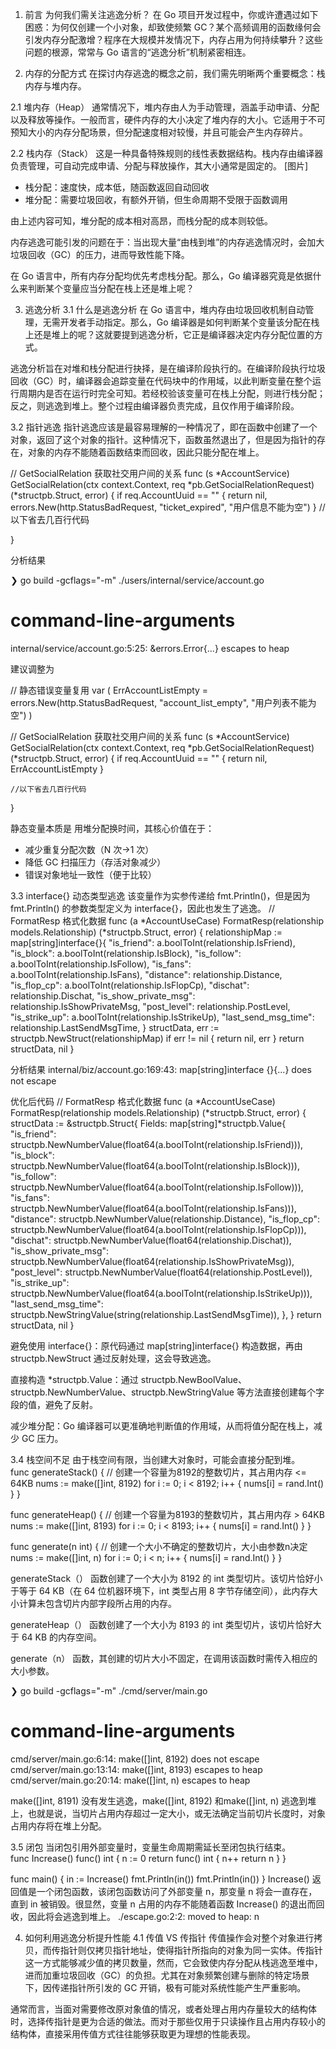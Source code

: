 1. 前言
为何我们需关注逃逸分析？​
在 Go 项目开发过程中，你或许遭遇过如下困惑：为何仅创建一个小对象，却致使频繁 GC？某个高频调用的函数缘何会引发内存分配激增？程序在大规模并发情况下，内存占用为何持续攀升？这些问题的根源，常常与 Go 语言的“逃逸分析”机制紧密相连。

2. 内存的分配方式
在探讨内存逃逸的概念之前，我们需先明晰两个重要概念：栈内存与堆内存。

2.1 堆内存（Heap）
通常情况下，堆内存由人为手动管理，涵盖手动申请、分配以及释放等操作。一般而言，硬件内存的大小决定了堆内存的大小。它适用于不可预知大小的内存分配场景，但分配速度相对较慢，并且可能会产生内存碎片。

2.2 栈内存（Stack）
这是一种具备特殊规则的线性表数据结构。栈内存由编译器负责管理，可自动完成申请、分配与释放操作，其大小通常是固定的。 
[图片]

- 栈分配：速度快，成本低，随函数返回自动回收
- 堆分配：需要垃圾回收，有额外开销，但生命周期不受限于函数调用

由上述内容可知，堆分配的成本相对高昂，而栈分配的成本则较低。

内存逃逸可能引发的问题在于：当出现大量“由栈到堆”的内存逃逸情况时，会加大垃圾回收（GC）的压力，进而导致性能下降。

在 Go 语言中，所有内存分配均优先考虑栈分配。那么，Go 编译器究竟是依据什么来判断某个变量应当分配在栈上还是堆上呢？

3. 逃逸分析
3.1 什么是逃逸分析
在 Go 语言中，堆内存由垃圾回收机制自动管理，无需开发者手动指定。那么，Go 编译器是如何判断某个变量该分配在栈上还是堆上的呢？这就要提到逃逸分析，它正是编译器决定内存分配位置的方式。

逃逸分析旨在对堆和栈分配进行抉择，是在编译阶段执行的。在编译阶段执行垃圾回收（GC）时，编译器会追踪变量在代码块中的作用域，以此判断变量在整个运行周期内是否在运行时完全可知。若经校验该变量可在栈上分配，则进行栈分配；反之，则逃逸到堆上。整个过程由编译器负责完成，且仅作用于编译阶段。 

3.2 指针逃逸
指针逃逸应该是最容易理解的一种情况了，即在函数中创建了一个对象，返回了这个对象的指针。这种情况下，函数虽然退出了，但是因为指针的存在，对象的内存不能随着函数结束而回收，因此只能分配在堆上。

// GetSocialRelation 获取社交用户间的关系
func (s *AccountService) GetSocialRelation(ctx context.Context, req *pb.GetSocialRelationRequest) (*structpb.Struct, error) {
    if req.AccountUuid == "" {
        return nil, errors.New(http.StatusBadRequest, "ticket_expired", "用户信息不能为空")
    }
    //以下省去几百行代码
    
}

分析结果

❯ go build -gcflags="-m" ./users/internal/service/account.go
# command-line-arguments
internal/service/account.go:5:25: &errors.Error{...} escapes to heap

建议调整为

// 静态错误变量复用
var (
    ErrAccountListEmpty = errors.New(http.StatusBadRequest, "account_list_empty", "用户列表不能为空")
)

// GetSocialRelation 获取社交用户间的关系
func (s *AccountService) GetSocialRelation(ctx context.Context, req *pb.GetSocialRelationRequest) (*structpb.Struct, error) {
    if req.AccountUuid == "" {
        return nil, ErrAccountListEmpty
    }
    
    //以下省去几百行代码
    
}

静态变量本质是 用堆分配换时间，其核心价值在于：
- 减少重复分配次数（N 次→1 次）
- 降低 GC 扫描压力（存活对象减少）
- 错误对象地址一致性（便于比较）

3.3 interface{} 动态类型逃逸
该变量作为实参传递给 fmt.Println()，但是因为 fmt.Println() 的参数类型定义为 interface{}，因此也发生了逃逸。
// FormatResp 格式化数据
func (a *AccountUseCase) FormatResp(relationship models.Relationship) (*structpb.Struct, error) {
    relationshipMap := map[string]interface{}{
        "is_friend":           a.boolToInt(relationship.IsFriend),
        "is_block":            a.boolToInt(relationship.IsBlock),
        "is_follow":           a.boolToInt(relationship.IsFollow),
        "is_fans":             a.boolToInt(relationship.IsFans),
        "distance":            relationship.Distance,
        "is_flop_cp":          a.boolToInt(relationship.IsFlopCp),
        "dischat":             relationship.Dischat,
        "is_show_private_msg": relationship.IsShowPrivateMsg,
        "post_level":          relationship.PostLevel,
        "is_strike_up":        a.boolToInt(relationship.IsStrikeUp),
        "last_send_msg_time":  relationship.LastSendMsgTime,
    }
    structData, err := structpb.NewStruct(relationshipMap)
    if err != nil {
        return nil, err
    }
    return structData, nil
}

分析结果
internal/biz/account.go:169:43: map[string]interface {}{...} does not escape

优化后代码
// FormatResp 格式化数据
func (a *AccountUseCase) FormatResp(relationship models.Relationship) (*structpb.Struct, error) {
    structData := &structpb.Struct{
        Fields: map[string]*structpb.Value{
            "is_friend":           structpb.NewNumberValue(float64(a.boolToInt(relationship.IsFriend))),
            "is_block":            structpb.NewNumberValue(float64(a.boolToInt(relationship.IsBlock))),
            "is_follow":           structpb.NewNumberValue(float64(a.boolToInt(relationship.IsFollow))),
            "is_fans":             structpb.NewNumberValue(float64(a.boolToInt(relationship.IsFans))),
            "distance":            structpb.NewNumberValue(relationship.Distance),
            "is_flop_cp":          structpb.NewNumberValue(float64(a.boolToInt(relationship.IsFlopCp))),
            "dischat":             structpb.NewNumberValue(float64(relationship.Dischat)),
            "is_show_private_msg": structpb.NewNumberValue(float64(relationship.IsShowPrivateMsg)),
            "post_level":          structpb.NewNumberValue(float64(relationship.PostLevel)),
            "is_strike_up":        structpb.NewNumberValue(float64(a.boolToInt(relationship.IsStrikeUp))),
            "last_send_msg_time":  structpb.NewStringValue(string(relationship.LastSendMsgTime)),
        },
    }
    return structData, nil
}

避免使用 interface{}：原代码通过 map[string]interface{} 构造数据，再由 structpb.NewStruct 通过反射处理，这会导致逃逸。

直接构造 *structpb.Value：通过 structpb.NewBoolValue、structpb.NewNumberValue、structpb.NewStringValue 等方法直接创建每个字段的值，避免了反射。

减少堆分配：Go 编译器可以更准确地判断值的作用域，从而将值分配在栈上，减少 GC 压力。

3.4 栈空间不足
由于栈空间有限，当创建大对象时，可能会直接分配到堆。  
func generateStack() {
    // 创建一个容量为8192的整数切片，其占用内存 <= 64KB
    nums := make([]int, 8192)
    for i := 0; i < 8192; i++ {
        nums[i] = rand.Int()
    }
}

func generateHeap() {
    // 创建一个容量为8193的整数切片，其占用内存 > 64KB
    nums := make([]int, 8193)
    for i := 0; i < 8193; i++ {
        nums[i] = rand.Int()
    }
}

func generate(n int) {
    // 创建一个大小不确定的整数切片，大小由参数n决定
    nums := make([]int, n)
    for i := 0; i < n; i++ {
        nums[i] = rand.Int()
    }
}

generateStack（） 函数创建了一个大小为 8192 的 int 类型切片。该切片恰好小于等于 64 KB（在 64 位机器环境下，int 类型占用 8 字节存储空间），此内存大小计算未包含切片内部字段所占用的内存。

generateHeap（） 函数创建了一个大小为 8193 的 int 类型切片，该切片恰好大于 64 KB 的内存空间。

generate（n） 函数，其创建的切片大小不固定，在调用该函数时需传入相应的大小参数。 

❯ go build -gcflags="-m" ./cmd/server/main.go
# command-line-arguments
cmd/server/main.go:6:14: make([]int, 8192) does not escape
cmd/server/main.go:13:14: make([]int, 8193) escapes to heap
cmd/server/main.go:20:14: make([]int, n) escapes to heap

make([]int, 8191) 没有发生逃逸，make([]int, 8192) 和make([]int, n) 逃逸到堆上，也就是说，当切片占用内存超过一定大小，或无法确定当前切片长度时，对象占用内存将在堆上分配。

3.5 闭包
当闭包引用外部变量时，变量生命周期需延长至闭包执行结束。  
func Increase() func() int {
    n := 0
    return func() int {
        n++
        return n
    }
}

func main() {
    in := Increase()
    fmt.Println(in())
    fmt.Println(in())
}
Increase() 返回值是一个闭包函数，该闭包函数访问了外部变量 n，那变量 n 将会一直存在，直到 in 被销毁。很显然，变量 n 占用的内存不能随着函数 Increase() 的退出而回收，因此将会逃逸到堆上。
./escape.go:2:2: moved to heap: n

4. 如何利用逃逸分析提升性能
4.1 传值 VS 传指针
传值操作会对整个对象进行拷贝，而传指针则仅拷贝指针地址，使得指针所指向的对象为同一实体。传指针这一方式能够减少值的拷贝数量，然而，它会致使内存分配从栈逃逸至堆中，进而加重垃圾回收（GC）的负担。尤其在对象频繁创建与删除的特定场景下，因传递指针所引发的 GC 开销，极有可能对系统性能产生严重影响。

通常而言，当面对需要修改原对象值的情况，或者处理占用内存量较大的结构体时，选择传指针是更为合适的做法。而对于那些仅用于只读操作且占用内存较小的结构体，直接采用传值方式往往能够获取更为理想的性能表现。 
